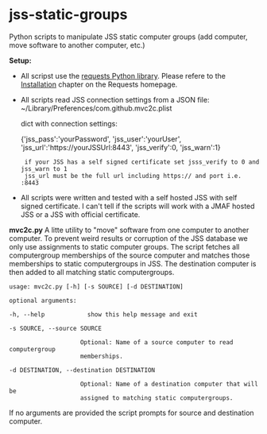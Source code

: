 # jss-static-groups
Python scripts to manipulate JSS static computer groups (add computer, move software to another computer, etc.)

**Setup:**
* All scripst use the [requests Python library](http://docs.python-requests.org/en/master/). Please refere to the [Installation](http://docs.python-requests.org/en/master/user/install/) chapter on the Requests homepage.
* All scripts read JSS connection settings from a JSON file: ~/Library/Preferences/com.github.mvc2c.plist
    
    dict with connection settings:
    
    {'jss_pass':'yourPassword', 'jss_user':'yourUser', 'jss_url':'https://yourJSSUrl:8443', 'jss_verify':0, 'jss_warn':1}
       
       if your JSS has a self signed certificate set jsss_verify to 0 and jss_warn to 1
       jss_url must be the full url including https:// and port i.e. :8443
       
* All scripts were written and tested with a self hosted JSS with self signed certificate. I can't tell if the scripts will work with a JMAF hosted JSS or a JSS with official certificate.

**mvc2c.py**
A litte utility to "move" software from one computer to another computer. To prevent weird results or corruption of the JSS database we only use assignments to static computer groups.
The script fetches all computergroup memberships of the source computer and matches those memberships to static computergroups in JSS. The destination computer is then added to all matching static computergroups.

    usage: mvc2c.py [-h] [-s SOURCE] [-d DESTINATION]

    optional arguments:

    -h, --help            show this help message and exit
  
    -s SOURCE, --source SOURCE
  
                        Optional: Name of a source computer to read computergroup
                        memberships.
                        
    -d DESTINATION, --destination DESTINATION
  
                        Optional: Name of a destination computer that will be
                        assigned to matching static computergroups.
                        
 If no arguments are provided the script prompts for source and destination computer.
